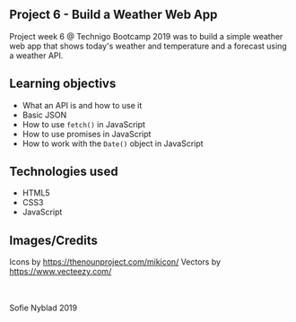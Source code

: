 ## Project 6 - Build a Weather Web App

Project week 6 @ Technigo Bootcamp 2019 was to build a simple weather web app that shows today's weather and temperature and a forecast using a weather API.


## Learning objectivs

- What an API is and how to use it
- Basic JSON
- How to use `fetch()` in JavaScript
- How to use promises in JavaScript
- How to work with the `Date()` object in JavaScript

## Technologies used
- HTML5 <br>
- CSS3 <br>
- JavaScript

## Images/Credits
Icons by https://thenounproject.com/mikicon/
Vectors by https://www.vecteezy.com/

<br>
<br>
Sofie Nyblad 2019
